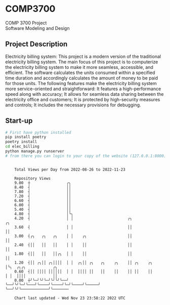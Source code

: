 # COMP3700
COMP 3700 Project  
Software Modeling and Design
## Project Description
Electricity billing system: This project is a modern version of the traditional electricity billing system. The main focus of this project is to computerize the electricity billing system to make it more seamless, accessible, and efficient. The software calculates the units consumed within a specified time duration and accordingly calculates the amount of money to be paid for those units. The following features make the electricity billing system more service-oriented and straightforward: It features a high-performance speed along with accuracy; It allows for seamless data sharing between the electricity office and customers; It is protected by high-security measures and controls; It includes the necessary provisions for debugging.

## Start-up
```bash
# First have python installed
pip install poetry
poetry install
cd elec_billing
python manage.py runserver
# from there you can login to your copy of the website (127.0.0.1:8000), default creds are admin/admin
```

```

    Total Views per Day from 2022-08-26 to 2022-11-23

    Repository Views
    9.00  ┼                ╭╮
    8.40  ┤                ││
    7.80  ┤                ││
    7.20  ┤                ││
    6.60  ┤                ││
    6.00  ┤                ││
    5.40  ┤                ││
    4.80  ┤                │╰╮
    4.20  ┤                │ │                        ╭╮              ╭╮
    3.60  ┤                │ │                        ││              ││
    3.00  ┤╭╮   ╭╮   ╭╮    │ │    ╭╮                  ││              ││
    2.40  ┤││   ││   ││    │ │    ││                  ││              ││
    1.80  ┤││   ││   ││╭╮  │ │    ││                  ││              ││
    1.20  ┤││ ╭╮││ ╭╮││││  │ │  ╭╮││ ╭╮   ╭╮    ╭╮    ││ ╭╮    ╭╮     │╰╮  ╭╮╭╮            ╭╮
    0.60  ┤││ ││││ ││││││  │ │  ││││ ││   ││    ││    ││ ││    ││     │ │  ││││            ││
    0.00  ┼╯╰─╯╰╯╰─╯╰╯╰╯╰──╯ ╰──╯╰╯╰─╯╰───╯╰────╯╰────╯╰─╯╰────╯╰─────╯ ╰──╯╰╯╰────────────╯╰───────

    Chart last updated - Wed Nov 23 23:58:22 2022 UTC
    
```
